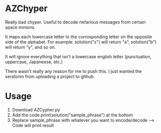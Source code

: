 # AZChyper
Really bad chyper. Useful to decode nefarious messages from certain space minions.

It maps each lowercase letter to the corrosponding letter on the opposite side of the alphabet.
For example: solution("z") will return "a", solution("b") will return "y", and so on.

It will ignore everything that isn't a lowercase english letter (punctuation, uppercase, Japaneese, etc.)

There wasn't really any reason for me to push this. I just wanted the seratonin from uploading a project to github.

# Usage
1. Download AZCypher.py
2. Add the code print(solution("sample_phrase") at the bottom
3. Replace sample_phrase with whatever you want to encode/decode
--> Code will print result
